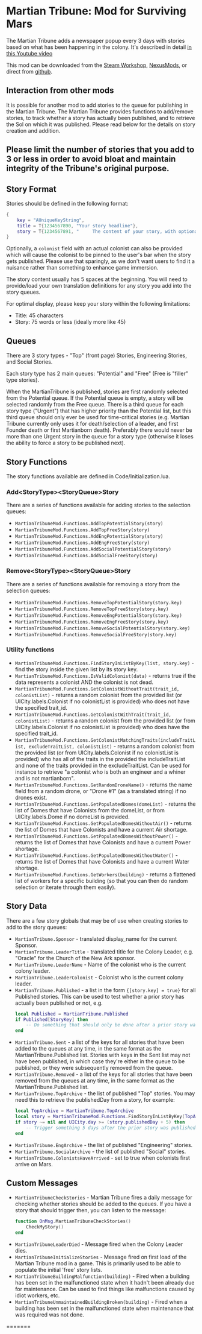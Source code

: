 # Martian Tribune: Mod for Surviving Mars

The Martian Tribune adds a newspaper popup every 3 days with stories based on what has been happening in the colony. It's described in detail [in this Youtube video](https://www.youtube.com/watch?v=QJvOHWFPZ_Y)

This mod can be downloaded from the [Steam Workshop](https://steamcommunity.com/sharedfiles/filedetails/?id=1376913896), [NexusMods](https://www.nexusmods.com/survivingmars/mods/85), or direct from [github](https://github.com/CheTranqui/Surviving-Mars-Martian-Tribune).

## Interaction from other mods

It is possible for another mod to add stories to the queue for publishing in the Martian Tribune. The Martian Tribune provides functions to add/remove stories, to track whether a story has actually been published, and to retrieve the Sol on which it was published.  Please read below for the details on story creation and addition.

## Please limit the number of stories that you add to 3 or less in order to avoid bloat and maintain integrity of the Tribune's original purpose.

## Story Format

Stories should be defined in the following format:

```lua
{
    key = "AUniqueKeyString",
    title = T{1234567890, "Your story headline"},
    story = T{1234567891, "     The content of your story, with optional <Replacement> data", Replacement = SomeVariable},
}
```

Optionally, a `colonist` field with an actual colonist can also be provided which will cause the colonist to be pinned to the user's bar when the story gets published. Please use that sparingly, as we don't want users to find it a nuisance rather than something to enhance game immersion.

The story content usually has 5 spaces at the beginning. You will need to provide/load your own translation definitions for any story you add into the story queues.

For optimal display, please keep your story within the following limitations:

* Title:  45 characters
* Story:  75 words or less (ideally more like 45)

## Queues

There are 3 story types - "Top" (front page) Stories, Engineering Stories, and Social Stories.

Each story type has 2 main queues: "Potential" and "Free" (Free is "filler" type stories).

When the MartianTribune is published, stories are first randomly selected from the Potential queue. If the Potential queue is empty, a story will be selected randomly from the Free queue. There is a third queue for each story type ("Urgent") that has higher priority than the Potential list, but this third queue should only ever be used for time-critical stories (e.g. Martian Tribune currently only uses it for death/selection of a leader, and first Founder death or first Martianborn death). Preferably there would never be more than one Urgent story in the queue for a story type (otherwise it loses the ability to force a story to be published next).

## Story Functions

The story functions available are defined in Code/Initialization.lua.

### Add&lt;StoryType&gt;&lt;StoryQueue&gt;Story

There are a series of functions available for adding stories to the selection queues:

* `MartianTribuneMod.Functions.AddTopPotentialStory(story)`
* `MartianTribuneMod.Functions.AddTopFreeStory(story)`
* `MartianTribuneMod.Functions.AddEngPotentialStory(story)`
* `MartianTribuneMod.Functions.AddEngFreeStory(story)`
* `MartianTribuneMod.Functions.AddSocialPotentialStory(story)`
* `MartianTribuneMod.Functions.AddSocialFreeStory(story)`

### Remove&lt;StoryType&gt;&lt;StoryQueue&gt;Story

There are a series of functions available for removing a story from the selection queues:

* `MartianTribuneMod.Functions.RemoveTopPotentialStory(story.key)`
* `MartianTribuneMod.Functions.RemoveTopFreeStory(story.key)`
* `MartianTribuneMod.Functions.RemoveEngPotentialStory(story.key)`
* `MartianTribuneMod.Functions.RemoveEngFreeStory(story.key)`
* `MartianTribuneMod.Functions.RemoveSocialPotentialStory(story.key)`
* `MartianTribuneMod.Functions.RemoveSocialFreeStory(story.key)`

### Utility functions

* `MartianTribuneMod.Functions.FindStoryInListByKey(list, story.key)` - find the story inside the given list by its story key.
* `MartianTribuneMod.Functions.IsValidColonist(data)` - returns true if the data represents a colonist AND the colonist is not dead.
* `MartianTribuneMod.Functions.GetColonistWithoutTrait(trait_id, colonistList)` - returns a random colonist from the provided list (or UICity.labels.Colonist if no colonistList is provided) who does not have the specified trait_id.
* `MartianTribuneMod.Functions.GetColonistWithTrait(trait_id, colonistList)` - returns a random colonist from the provided list (or from UICity.labels.Colonist if no colonistList is provided) who does have the specified trait_id.
* `MartianTribuneMod.Functions.GetColonistMatchingTraits(includeTraitList, excludeTraitList, colonistList)` - returns a random colonist from the provided list (or from UICity.labels.Colonist if no colonistList is provided) who has all of the traits in the provided the includeTraitList and none of the traits provided in the excludeTraitList. Can be used for instance to retrieve "a colonist who is both an engineer and a whiner and is not martianborn".
* `MartianTribuneMod.Functions.GetRandomDroneName()` - returns the name field from a random drone, or "Drone #1" (as a translated string) if no drones exist.
* `MartianTribuneMod.Functions.GetPopulatedDomes(domeList)` - returns the list of Domes that have Colonists from the domeList, or from UICity.labels.Dome if no domeList is provided.
* `MartianTribuneMod.Functions.GetPopulatedDomesWithoutAir()` - returns the list of Domes that have Colonists and have a current Air shortage.
* `MartianTribuneMod.Functions.GetPopulatedDomesWithoutPower()` - returns the list of Domes that have Colonists and have a current Power shortage.
* `MartianTribuneMod.Functions.GetPopulatedDomesWithoutWater()` - returns the list of Domes that have Colonists and have a current Water shortage.
* `MartianTribuneMod.Functions.GetWorkers(building)` - returns a flattened list of workers for a specific building (so that you can then do random selection or iterate through them easily).

## Story Data

There are a few story globals that may be of use when creating stories to add to the story queues:

* `MartianTribune.Sponsor` - translated display_name for the current Sponsor.
* `MartianTribune.LeaderTitle` - translated title for the Colony Leader, e.g. "Oracle" for the Church of the New Ark sponsor.
* `MartianTribune.LeaderName` - Name of the colonist who is the current colony leader.
* `MartianTribune.LeaderColonist` - Colonist who is the current colony leader.
* `MartianTribune.Published` - a list in the form `{[story.key] = true}` for all Published stories. This can be used to test whether a prior story has actually been published or not, e.g.
    ```lua
    local Published = MartianTribune.Published
    if Published[StoryKey] then
        -- Do something that should only be done after a prior story was published.
    end
    ```
* `MartianTribune.Sent` - a list of the keys for all stories that have been added to the queues at any time, in the same format as the MartianTribune.Published list. Stories with keys in the Sent list may not have been published, in which case they're either in the queue to be published, or they were subsequently removed from the queue.
* `MartianTribune.Removed` - a list of the keys for all stories that have been removed from the queues at any time, in the same format as the MartianTribune.Published list.
* `MartianTribune.TopArchive` - the list of published "Top" stories. You may need this to retrieve the publishedDay from a story, for example:
    ```lua
    local TopArchive = MartianTribune.TopArchive
    local story = MartianTribuneMod.Functions.FindStoryInListByKey(TopArchive, "AUniqueKeyString")
    if story ~= nil and UICity.day >= (story.publishedDay + 5) then
        -- Trigger something 5 days after the prior story was published.
    end
    ```
* `MartianTribune.EngArchive` - the list of published "Engineering" stories.
* `MartianTribune.SocialArchive` - the list of published "Social" stories.
* `MartianTribune.ColonistsHaveArrived` - set to true when colonists first arrive on Mars.

## Custom Messages

* `MartianTribuneCheckStories` - Martian Tribune fires a daily message for checking whether stories should be added to the queues. If you have a story that should trigger then, you can listen to the message:
    ```lua
    function OnMsg.MartianTribuneCheckStories()
        CheckMyStory()
    end
    ```
* `MartianTribuneLeaderDied` - Message fired when the Colony Leader dies.
* `MartianTribuneInitializeStories` - Message fired on first load of the Martian Tribune mod in a game. This is primarily used to be able to populate the initial 'free' story lists.
* `MartianTribuneBuildingMalfunction(building)` - Fired when a building has been set in the malfunctioned state when it hadn't been already due for maintenance. Can be used to find things like malfunctions caused by idiot workers, etc.
* `MartianTribuneUnmaintainedBuildingBroken(building)` - Fired when a building has been set in the malfunctioned state when maintenance that was required was not done.

=======
